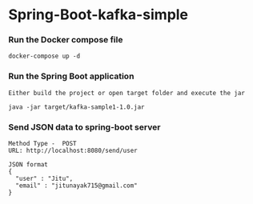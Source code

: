 # Spring-Boot-kafka-simple

### Run the Docker compose file
```
docker-compose up -d
```
### Run the Spring Boot application

```
Either build the project or open target folder and execute the jar

java -jar target/kafka-sample1-1.0.jar
```

### Send JSON data to spring-boot server
```
Method Type -  POST
URL: http://localhost:8080/send/user

JSON format
{
  "user" : "Jitu",
  "email" : "jitunayak715@gmail.com"
}
```
